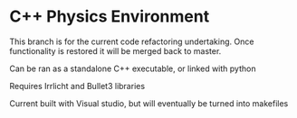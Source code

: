 # C++ Physics Environment

This branch is for the current code refactoring undertaking. Once functionality is restored it will be merged back to master.


Can be ran as a standalone C++ executable, or linked with python

Requires Irrlicht and Bullet3 libraries

Current built with Visual studio, but will eventually be turned into makefiles

